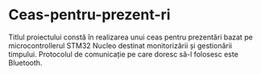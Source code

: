 # Ceas-pentru-prezent-ri
Titlul proiectului constă în realizarea unui ceas pentru prezentări bazat pe microcontrollerul STM32 Nucleo destinat monitorizării și gestionării timpului. Protocolul de comunicație pe care doresc să-l folosesc este Bluetooth. 

